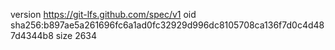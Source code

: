 version https://git-lfs.github.com/spec/v1
oid sha256:b897ae5a261696fc6a1ad0fc32929d996dc8105708ca136f7d0c4d487d4344b8
size 2634
